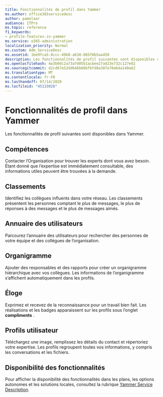 ```yaml
---
title: Fonctionnalités de profil dans Yammer
ms.author: office365servicedesc
author: pamelaar
audience: ITPro
ms.topic: reference
f1_keywords:
- profile-features-in-yammer
ms.service: o365-administration
localization_priority: Normal
ms.custom: Adm_ServiceDesc
ms.assetid: 1be9fca5-8ccc-49b8-a638-065f0b5aa450
description: Les fonctionnalités de profil suivantes sont disponibles dans Yammer.
ms.openlocfilehash: 4a3b0dc2a73a7d05b1acbee27ad23e732c127e02
ms.sourcegitcommit: d2cd67e52dd646b68bfbfd8a387e70a6da140a62
ms.translationtype: MT
ms.contentlocale: fr-FR
ms.lasthandoff: 07/14/2020
ms.locfileid: "45133028"
---
```

# <a name="profile-features-in-yammer"></a>Fonctionnalités de profil dans Yammer

Les fonctionnalités de profil suivantes sont disponibles dans Yammer.
 
## <a name="expertise"></a>Compétences

Contacter l’Organisation pour trouver les experts dont vous avez besoin. Étant donné que l’expertise est immédiatement consultable, des informations utiles peuvent être trouvées à la demande.

## <a name="leaderboards"></a>Classements

Identifiez les collègues influents dans votre réseau. Les classements présentent les personnes comptant le plus de messages, le plus de réponses à des messages et le plus de messages aimés.

## <a name="member-directory"></a>Annuaire des utilisateurs

Parcourez l’annuaire des utilisateurs pour rechercher des personnes de votre équipe et des collègues de l’organisation.
  
## <a name="org-chart"></a>Organigramme

Ajouter des responsables et des rapports pour créer un organigramme hiérarchique avec vos collègues. Les informations de l’organigramme s’affichent automatiquement dans les profils.
  
## <a name="praise"></a>Éloge

Exprimez et recevez de la reconnaissance pour un travail bien fait. Les réalisations et les badges apparaissent sur les profils sous l’onglet **compliments** .
 
## <a name="user-profiles"></a>Profils utilisateur

Téléchargez une image, remplissez les détails du contact et répertoriez votre expertise. Les profils regroupent toutes vos informations, y compris les conversations et les fichiers.
  
## <a name="feature-availability"></a>Disponibilité des fonctionnalités

Pour afficher la disponibilité des fonctionnalités dans les plans, les options autonomes et les solutions locales, consultez la rubrique [Yammer Service Description](yammer-service-description.md).
  

